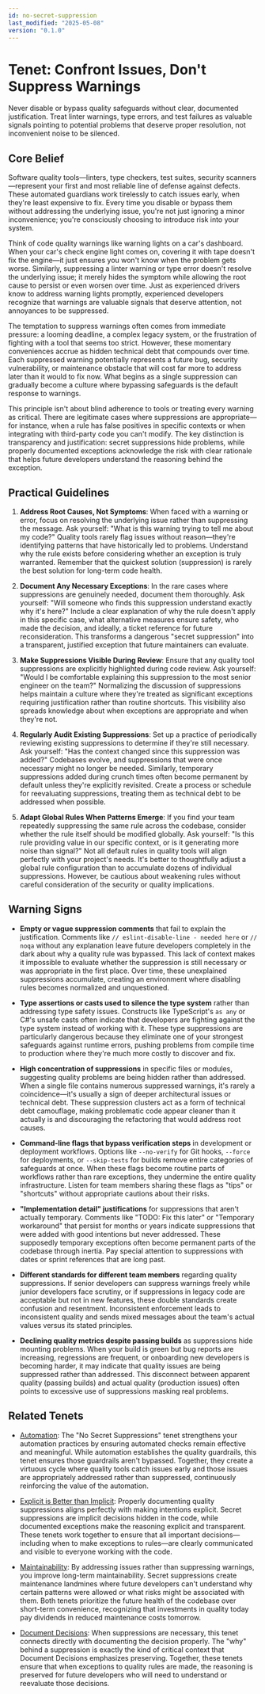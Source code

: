 ```yaml
---
id: no-secret-suppression
last_modified: "2025-05-08"
version: "0.1.0"
---
```


# Tenet: Confront Issues, Don't Suppress Warnings

Never disable or bypass quality safeguards without clear, documented justification.
Treat linter warnings, type errors, and test failures as valuable signals pointing to
potential problems that deserve proper resolution, not inconvenient noise to be
silenced.

## Core Belief

Software quality tools—linters, type checkers, test suites, security scanners—represent
your first and most reliable line of defense against defects. These automated guardians
work tirelessly to catch issues early, when they're least expensive to fix. Every time
you disable or bypass them without addressing the underlying issue, you're not just
ignoring a minor inconvenience; you're consciously choosing to introduce risk into your
system.

Think of code quality warnings like warning lights on a car's dashboard. When your car's
check engine light comes on, covering it with tape doesn't fix the engine—it just
ensures you won't know when the problem gets worse. Similarly, suppressing a linter
warning or type error doesn't resolve the underlying issue; it merely hides the symptom
while allowing the root cause to persist or even worsen over time. Just as experienced
drivers know to address warning lights promptly, experienced developers recognize that
warnings are valuable signals that deserve attention, not annoyances to be suppressed.

The temptation to suppress warnings often comes from immediate pressure: a looming
deadline, a complex legacy system, or the frustration of fighting with a tool that seems
too strict. However, these momentary conveniences accrue as hidden technical debt that
compounds over time. Each suppressed warning potentially represents a future bug,
security vulnerability, or maintenance obstacle that will cost far more to address later
than it would to fix now. What begins as a single suppression can gradually become a
culture where bypassing safeguards is the default response to warnings.

This principle isn't about blind adherence to tools or treating every warning as
critical. There are legitimate cases where suppressions are appropriate—for instance,
when a rule has false positives in specific contexts or when integrating with
third-party code you can't modify. The key distinction is transparency and
justification: secret suppressions hide problems, while properly documented exceptions
acknowledge the risk with clear rationale that helps future developers understand the
reasoning behind the exception.

## Practical Guidelines

1. **Address Root Causes, Not Symptoms**: When faced with a warning or error, focus on
   resolving the underlying issue rather than suppressing the message. Ask yourself:
   "What is this warning trying to tell me about my code?" Quality tools rarely flag
   issues without reason—they're identifying patterns that have historically led to
   problems. Understand why the rule exists before considering whether an exception is
   truly warranted. Remember that the quickest solution (suppression) is rarely the best
   solution for long-term code health.

1. **Document Any Necessary Exceptions**: In the rare cases where suppressions are
   genuinely needed, document them thoroughly. Ask yourself: "Will someone who finds
   this suppression understand exactly why it's here?" Include a clear explanation of
   why the rule doesn't apply in this specific case, what alternative measures ensure
   safety, who made the decision, and ideally, a ticket reference for future
   reconsideration. This transforms a dangerous "secret suppression" into a transparent,
   justified exception that future maintainers can evaluate.

1. **Make Suppressions Visible During Review**: Ensure that any quality tool
   suppressions are explicitly highlighted during code review. Ask yourself: "Would I be
   comfortable explaining this suppression to the most senior engineer on the team?"
   Normalizing the discussion of suppressions helps maintain a culture where they're
   treated as significant exceptions requiring justification rather than routine
   shortcuts. This visibility also spreads knowledge about when exceptions are
   appropriate and when they're not.

1. **Regularly Audit Existing Suppressions**: Set up a practice of periodically
   reviewing existing suppressions to determine if they're still necessary. Ask
   yourself: "Has the context changed since this suppression was added?" Codebases
   evolve, and suppressions that were once necessary might no longer be needed.
   Similarly, temporary suppressions added during crunch times often become permanent by
   default unless they're explicitly revisited. Create a process or schedule for
   reevaluating suppressions, treating them as technical debt to be addressed when
   possible.

1. **Adapt Global Rules When Patterns Emerge**: If you find your team repeatedly
   suppressing the same rule across the codebase, consider whether the rule itself
   should be modified globally. Ask yourself: "Is this rule providing value in our
   specific context, or is it generating more noise than signal?" Not all default rules
   in quality tools will align perfectly with your project's needs. It's better to
   thoughtfully adjust a global rule configuration than to accumulate dozens of
   individual suppressions. However, be cautious about weakening rules without careful
   consideration of the security or quality implications.

## Warning Signs

- **Empty or vague suppression comments** that fail to explain the justification.
  Comments like `// eslint-disable-line - needed here` or `// noqa` without any
  explanation leave future developers completely in the dark about why a quality rule
  was bypassed. This lack of context makes it impossible to evaluate whether the
  suppression is still necessary or was appropriate in the first place. Over time, these
  unexplained suppressions accumulate, creating an environment where disabling rules
  becomes normalized and unquestioned.

- **Type assertions or casts used to silence the type system** rather than addressing
  type safety issues. Constructs like TypeScript's `as any` or C#'s unsafe casts often
  indicate that developers are fighting against the type system instead of working with
  it. These type suppressions are particularly dangerous because they eliminate one of
  your strongest safeguards against runtime errors, pushing problems from compile time
  to production where they're much more costly to discover and fix.

- **High concentration of suppressions** in specific files or modules, suggesting
  quality problems are being hidden rather than addressed. When a single file contains
  numerous suppressed warnings, it's rarely a coincidence—it's usually a sign of deeper
  architectural issues or technical debt. These suppression clusters act as a form of
  technical debt camouflage, making problematic code appear cleaner than it actually is
  and discouraging the refactoring that would address root causes.

- **Command-line flags that bypass verification steps** in development or deployment
  workflows. Options like `--no-verify` for Git hooks, `--force` for deployments, or
  `--skip-tests` for builds remove entire categories of safeguards at once. When these
  flags become routine parts of workflows rather than rare exceptions, they undermine
  the entire quality infrastructure. Listen for team members sharing these flags as
  "tips" or "shortcuts" without appropriate cautions about their risks.

- **"Implementation detail" justifications** for suppressions that aren't actually
  temporary. Comments like "TODO: Fix this later" or "Temporary workaround" that persist
  for months or years indicate suppressions that were added with good intentions but
  never addressed. These supposedly temporary exceptions often become permanent parts of
  the codebase through inertia. Pay special attention to suppressions with dates or
  sprint references that are long past.

- **Different standards for different team members** regarding quality suppressions. If
  senior developers can suppress warnings freely while junior developers face scrutiny,
  or if suppressions in legacy code are acceptable but not in new features, these double
  standards create confusion and resentment. Inconsistent enforcement leads to
  inconsistent quality and sends mixed messages about the team's actual values versus
  its stated principles.

- **Declining quality metrics despite passing builds** as suppressions hide mounting
  problems. When your build is green but bug reports are increasing, regressions are
  frequent, or onboarding new developers is becoming harder, it may indicate that
  quality issues are being suppressed rather than addressed. This disconnect between
  apparent quality (passing builds) and actual quality (production issues) often points
  to excessive use of suppressions masking real problems.

## Related Tenets

- [Automation](automation.md): The "No Secret Suppressions" tenet strengthens your
  automation practices by ensuring automated checks remain effective and meaningful.
  While automation establishes the quality guardrails, this tenet ensures those
  guardrails aren't bypassed. Together, they create a virtuous cycle where quality tools
  catch issues early and those issues are appropriately addressed rather than
  suppressed, continuously reinforcing the value of the automation.

- [Explicit is Better than Implicit](explicit-over-implicit.md): Properly documenting
  quality suppressions aligns perfectly with making intentions explicit. Secret
  suppressions are implicit decisions hidden in the code, while documented exceptions
  make the reasoning explicit and transparent. These tenets work together to ensure that
  all important decisions—including when to make exceptions to rules—are clearly
  communicated and visible to everyone working with the code.

- [Maintainability](maintainability.md): By addressing issues rather than suppressing
  warnings, you improve long-term maintainability. Secret suppressions create
  maintenance landmines where future developers can't understand why certain patterns
  were allowed or what risks might be associated with them. Both tenets prioritize the
  future health of the codebase over short-term convenience, recognizing that
  investments in quality today pay dividends in reduced maintenance costs tomorrow.

- [Document Decisions](document-decisions.md): When suppressions are necessary, this
  tenet connects directly with documenting the decision properly. The "why" behind a
  suppression is exactly the kind of critical context that Document Decisions emphasizes
  preserving. Together, these tenets ensure that when exceptions to quality rules are
  made, the reasoning is preserved for future developers who will need to understand or
  reevaluate those decisions.
